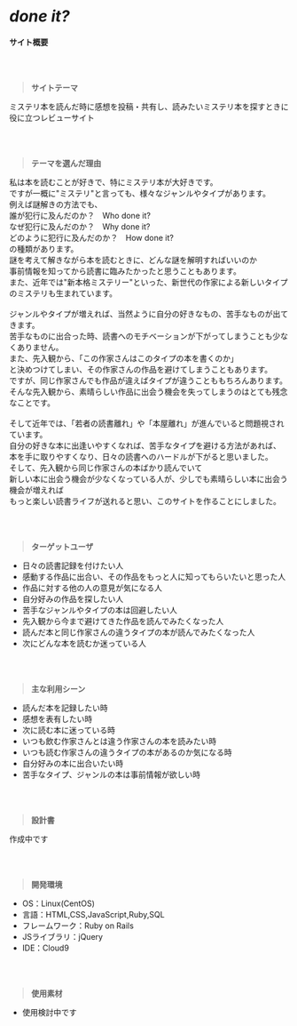 


# *done it?*
**サイト概要**

<br><br>

> **サイトテーマ**

ミステリ本を読んだ時に感想を投稿・共有し、読みたいミステリ本を探すときに役に立つレビューサイト

<br><br>

> **テーマを選んだ理由**


私は本を読むことが好きで、特にミステリ本が大好きです。  
ですが一概に"ミステリ"と言っても、様々なジャンルやタイプがあります。  
例えば謎解きの方法でも、  
誰が犯行に及んだのか？　Who done it?  
なぜ犯行に及んだのか？　Why done it?  
どのように犯行に及んだのか？　How done it?  
の種類があります。  
謎を考えて解きながら本を読むときに、どんな謎を解明すればいいのか  
事前情報を知ってから読書に臨みたかったと思うこともあります。  
また、近年では"新本格ミステリー"といった、新世代の作家による新しいタイプのミステリも生まれています。  
<br>
ジャンルやタイプが増えれば、当然ように自分の好きなもの、苦手なものが出てきます。  
苦手なものに出合った時、読書へのモチベーションが下がってしまうことも少なくありません。  
また、先入観から、「この作家さんはこのタイプの本を書くのか」  
と決めつけてしまい、その作家さんの作品を避けてしまうこともあります。  
ですが、同じ作家さんでも作品が違えばタイプが違うことももちろんあります。  
そんな先入観から、素晴らしい作品に出会う機会を失ってしまうのはとても残念なことです。  
<br>
そして近年では、「若者の読書離れ」や「本屋離れ」が進んでいると問題視されています。  
自分の好きな本に出逢いやすくなれば、苦手なタイプを避ける方法があれば、  
本を手に取りやすくなり、日々の読書へのハードルが下がると思いました。  
そして、先入観から同じ作家さんの本ばかり読んでいて  
新しい本に出会う機会が少なくなっている人が、少しでも素晴らしい本に出会う機会が増えれば  
もっと楽しい読書ライフが送れると思い、このサイトを作ることにしました。  

<br><br>

> **ターゲットユーザ**

- 日々の読書記録を付けたい人
- 感動する作品に出合い、その作品をもっと人に知ってもらいたいと思った人
- 作品に対する他の人の意見が気になる人
- 自分好みの作品を探したい人
- 苦手なジャンルやタイプの本は回避したい人
- 先入観から今まで避けてきた作品を読んでみたくなった人
- 読んだ本と同じ作家さんの違うタイプの本が読んでみたくなった人
- 次にどんな本を読むか迷っている人

<br><br>

> **主な利用シーン**

- 読んだ本を記録したい時
- 感想を表有したい時
- 次に読む本に迷っている時
- いつも飲む作家さんとは違う作家さんの本を読みたい時
- いつも読む作家さんの違うタイプの本があるのか気になる時
- 自分好みの本に出合いたい時
- 苦手なタイプ、ジャンルの本は事前情報が欲しい時

<br><br>

>  **設計書**

作成中です

<br><br>

> **開発環境**

- OS：Linux(CentOS)
- 言語：HTML,CSS,JavaScript,Ruby,SQL
- フレームワーク：Ruby on Rails
- JSライブラリ：jQuery
- IDE：Cloud9

<br><br>

> **使用素材**

- 使用検討中です






